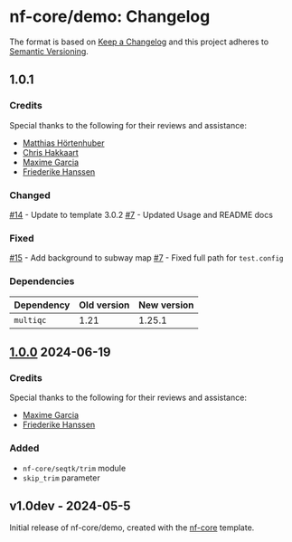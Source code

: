 # nf-core/demo: Changelog

The format is based on [Keep a Changelog](https://keepachangelog.com/en/1.0.0/)
and this project adheres to [Semantic Versioning](https://semver.org/spec/v2.0.0.html).

## 1.0.1

### Credits

Special thanks to the following for their reviews and assistance:

- [Matthias Hörtenhuber](https://github.com/mashehu)
- [Chris Hakkaart](https://github.com/christopher-hakkaart)
- [Maxime Garcia](https://github.com/maxulysse)
- [Friederike Hanssen](https://github.com/FriederikeHanssen)

### Changed

[#14](https://github.com/nf-core/demo/pull/14) - Update to template 3.0.2
[#7](https://github.com/nf-core/demo/pull/7) - Updated Usage and README docs

### Fixed

[#15](https://github.com/nf-core/demo/pull/15) - Add background to subway map
[#7](https://github.com/nf-core/demo/pull/7) - Fixed full path for `test.config`

### Dependencies

| Dependency | Old version | New version |
| ---------- | ----------- | ----------- |
| `multiqc`  | 1.21        | 1.25.1      |

## [1.0.0](https://github.com/nf-core/demo/releases/tag/1.0.0) 2024-06-19

### Credits

Special thanks to the following for their reviews and assistance:

- [Maxime Garcia](https://github.com/maxulysse)
- [Friederike Hanssen](https://github.com/FriederikeHanssen)

### Added

- `nf-core/seqtk/trim` module
- `skip_trim` parameter

## v1.0dev - 2024-05-5

Initial release of nf-core/demo, created with the [nf-core](https://nf-co.re/) template.
